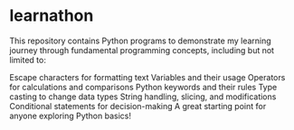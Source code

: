 # learnathon
 
This repository contains Python programs to demonstrate my learning journey through fundamental programming concepts, including but not limited to:

Escape characters for formatting text
Variables and their usage
Operators for calculations and comparisons
Python keywords and their rules
Type casting to change data types
String handling, slicing, and modifications
Conditional statements for decision-making
A great starting point for anyone exploring Python basics!
